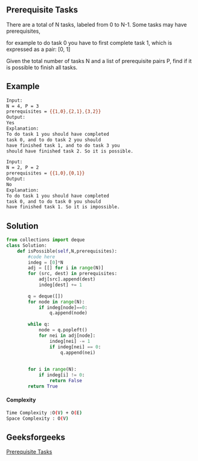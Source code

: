 ## Prerequisite Tasks
There are a total of N tasks, labeled from 0 to N-1. Some tasks may have prerequisites, 

for example to do task 0 you have to first complete task 1, which is expressed as a pair: [0, 1]

Given the total number of tasks N and a list of prerequisite pairs P, find if it is possible to finish all tasks.

## Example 

```bash
Input: 
N = 4, P = 3
prerequisites = {{1,0},{2,1},{3,2}}
Output:
Yes
Explanation:
To do task 1 you should have completed
task 0, and to do task 2 you should 
have finished task 1, and to do task 3 you 
should have finished task 2. So it is possible.

Input:
N = 2, P = 2
prerequisites = {{1,0},{0,1}}
Output:
No
Explanation:
To do task 1 you should have completed
task 0, and to do task 0 you should
have finished task 1. So it is impossible.

```

## Solution 

```python
from collections import deque
class Solution:
    def isPossible(self,N,prerequisites):
        #code here
        indeg = [0]*N
        adj = [[] for i in range(N)]
        for (src, dest) in prerequisites:
            adj[src].append(dest)
            indeg[dest] += 1
        
        q = deque([]) 
        for node in range(N):
            if indeg[node]==0:
                q.append(node)
 
        while q:
            node = q.popleft()
            for nei in adj[node]:
                indeg[nei] -= 1
                if indeg[nei] == 0:
                    q.append(nei)
       
       
        for i in range(N):
            if indeg[i] != 0:
                return False
        return True
```
#### Complexity
```bash
Time Complexity :O(V) + O(E)
Space Complexity : O(V)
```

## Geeksforgeeks
[Prerequisite Tasks](https://practice.geeksforgeeks.org/problems/prerequisite-tasks/1)
